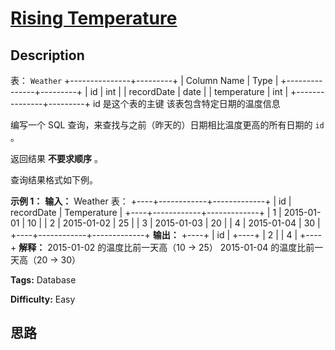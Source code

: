 # [Rising Temperature][title]

## Description

表： `Weather`
            +---------------+---------+    | Column Name   | Type    |    +---------------+---------+    | id            | int     |    | recordDate    | date    |    | temperature   | int     |    +---------------+---------+    id 是这个表的主键    该表包含特定日期的温度信息



编写一个 SQL 查询，来查找与之前（昨天的）日期相比温度更高的所有日期的 `id` 。

返回结果 **不要求顺序** 。

查询结果格式如下例。



**示例 1：**
            **输入：**    Weather 表：    +----+------------+-------------+    | id | recordDate | Temperature |    +----+------------+-------------+    | 1  | 2015-01-01 | 10          |    | 2  | 2015-01-02 | 25          |    | 3  | 2015-01-03 | 20          |    | 4  | 2015-01-04 | 30          |    +----+------------+-------------+    **输出：**    +----+    | id |    +----+    | 2  |    | 4  |    +----+    **解释：**    2015-01-02 的温度比前一天高（10 -> 25）    2015-01-04 的温度比前一天高（20 -> 30）


**Tags:** Database

**Difficulty:** Easy

## 思路

[title]: https://leetcode-cn.com/problems/rising-temperature
